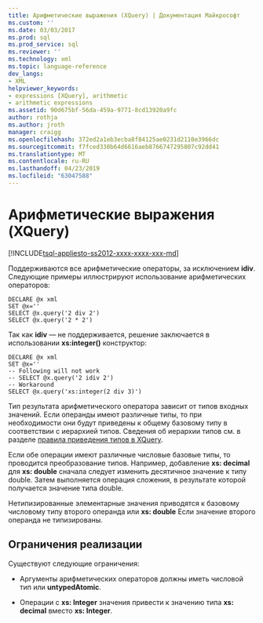 ```yaml
---
title: Арифметические выражения (XQuery) | Документация Майкрософт
ms.custom: ''
ms.date: 03/03/2017
ms.prod: sql
ms.prod_service: sql
ms.reviewer: ''
ms.technology: xml
ms.topic: language-reference
dev_langs:
- XML
helpviewer_keywords:
- expressions [XQuery], arithmetic
- arithmetic expressions
ms.assetid: 90d675bf-56da-459a-9771-8cd13920a9fc
author: rothja
ms.author: jroth
manager: craigg
ms.openlocfilehash: 372ed2a1eb3ecba8f84125ae0231d2110e3966dc
ms.sourcegitcommit: f7fced330b64d6616aeb8766747295807c92dd41
ms.translationtype: MT
ms.contentlocale: ru-RU
ms.lasthandoff: 04/23/2019
ms.locfileid: "63047588"
---
```

# <a name="arithmetic-expressions-xquery"></a>Арифметические выражения (XQuery)
[!INCLUDE[tsql-appliesto-ss2012-xxxx-xxxx-xxx-md](../includes/tsql-appliesto-ss2012-xxxx-xxxx-xxx-md.md)]

  Поддерживаются все арифметические операторы, за исключением **idiv**. Следующие примеры иллюстрируют использование арифметических операторов:  
  
```  
DECLARE @x xml  
SET @x=''  
SELECT @x.query('2 div 2')  
SELECT @x.query('2 * 2')  
```  
  
 Так как **idiv** — не поддерживается, решение заключается в использовании **xs:integer()** конструктор:  
  
```  
DECLARE @x xml  
SET @x=''  
-- Following will not work  
-- SELECT @x.query('2 idiv 2')  
-- Workaround   
SELECT @x.query('xs:integer(2 div 3)')  
```  
  
 Тип результата арифметического оператора зависит от типов входных значений. Если операнды имеют различные типы, то при необходимости они будут приведены к общему базовому типу в соответствии с иерархией типов. Сведения об иерархии типов см. в разделе [правила приведения типов в XQuery](../xquery/type-casting-rules-in-xquery.md).  
  
 Если обе операции имеют различные числовые базовые типы, то проводится преобразование типов. Например, добавление **xs: decimal** для **xs: double** сначала следует изменить десятичное значение к типу double. Затем выполняется операция сложения, в результате которой получается значение типа double.  
  
 Нетипизированные элементарные значения приводятся к базовому числовому типу второго операнда или **xs: double** Если значение второго операнда не типизированы.  
  
## <a name="implementation-limitations"></a>Ограничения реализации  
 Существуют следующие ограничения:  
  
-   Аргументы арифметических операторов должны иметь числовой тип или **untypedAtomic**.  
  
-   Операции с **xs: Integer** значения привести к значению типа **xs: decimal** вместо **xs: Integer**.  
  
  
